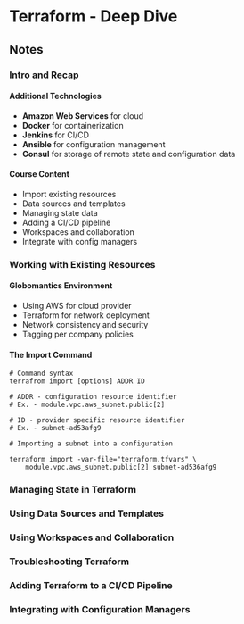 # Terraform - Deep Dive

## Notes

### Intro and Recap

#### Additional Technologies

- **Amazon Web Services** for cloud
- **Docker** for containerization
- **Jenkins** for CI/CD
- **Ansible** for configuration management
- **Consul** for storage of remote state and configuration data

#### Course Content

- Import existing resources
- Data sources and templates
- Managing state data
- Adding a CI/CD pipeline
- Workspaces and collaboration
- Integrate with config managers

### Working with Existing Resources

#### Globomantics Environment

- Using AWS for cloud provider
- Terraform for network deployment
- Network consistency and security
- Tagging per company policies

#### The Import Command

```
# Command syntax
terrafrom import [options] ADDR ID

# ADDR - configuration resource identifier
# Ex. - module.vpc.aws_subnet.public[2]

# ID - provider specific resource identifier
# Ex. - subnet-ad53afg9

# Importing a subnet into a configuration

terraform import -var-file="terraform.tfvars" \
    module.vpc.aws_subnet.public[2] subnet-ad536afg9
```

### Managing State in Terraform
### Using Data Sources and Templates
### Using Workspaces and Collaboration
### Troubleshooting Terraform
### Adding Terraform to a CI/CD Pipeline
### Integrating with Configuration Managers
